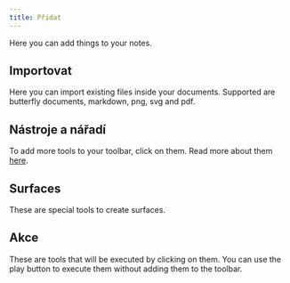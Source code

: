 ```yaml
---
title: Přidat
---
```


Here you can add things to your notes.

## Importovat

Here you can import existing files inside your documents.
Supported are butterfly documents, markdown, png, svg and pdf.

## Nástroje a nářadí

To add more tools to your toolbar, click on them.
Read more about them [here](../tools).

## Surfaces

These are special tools to create surfaces.

## Akce

These are tools that will be executed by clicking on them.
You can use the play button to execute them without adding them to the toolbar.

